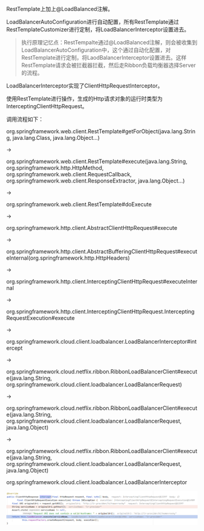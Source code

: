 RestTemplate上加上@LoadBalanced注解。

LoadBalancerAutoConfiguration进行自动配置，所有RestTemplate通过RestTemplateCustomizer进行定制，将LoadBalancerInterceptor设置进去。

> 执行原理记忆点：RestTempalte通过@LoadBalanced注解，则会被收集到LoadBalancerAutoConfiguration中，这个通过自动化配置，对RestTemplate进行定制，将LaodBalancerInterceptor设置进去。这样RestTemplate请求会被拦截器拦截，然后走Ribbon负载均衡器选择Server的流程。

LoadBalancerInterceptor实现了ClientHttpRequestInterceptor。

使用RestTemplate进行操作，生成的Http请求对象的运行时类型为InterceptingClientHttpRequest。

调用流程如下：

org.springframework.web.client.RestTemplate#getForObject(java.lang.String, java.lang.Class<T>, java.lang.Object...)

->

org.springframework.web.client.RestTemplate#execute(java.lang.String, org.springframework.http.HttpMethod, org.springframework.web.client.RequestCallback, org.springframework.web.client.ResponseExtractor<T>, java.lang.Object...)

->

org.springframework.web.client.RestTemplate#doExecute

->

org.springframework.http.client.AbstractClientHttpRequest#execute

->

org.springframework.http.client.AbstractBufferingClientHttpRequest#executeInternal(org.springframework.http.HttpHeaders)

->

org.springframework.http.client.InterceptingClientHttpRequest#executeInternal

->

org.springframework.http.client.InterceptingClientHttpRequest.InterceptingRequestExecution#execute

->

org.springframework.cloud.client.loadbalancer.LoadBalancerInterceptor#intercept

->

org.springframework.cloud.netflix.ribbon.RibbonLoadBalancerClient#execute(java.lang.String, org.springframework.cloud.client.loadbalancer.LoadBalancerRequest<T>)

->

org.springframework.cloud.netflix.ribbon.RibbonLoadBalancerClient#execute(java.lang.String, org.springframework.cloud.client.loadbalancer.LoadBalancerRequest<T>, java.lang.Object)

->

org.springframework.cloud.netflix.ribbon.RibbonLoadBalancerClient#execute(java.lang.String, org.springframework.cloud.client.loadbalancer.LoadBalancerRequest<T>, java.lang.Object)



org.springframework.cloud.client.loadbalancer.LoadBalancerInterceptor

![](../../images/LoadBalancerInterceptor.png)

